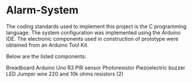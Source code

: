# Alarm-System 





The coding standards used to implement this project is the C programming language. 
The system configuration was implemented using the Arduino IDE.
The electronic components used in construction of prototype were obtained from an Arduino Tool Kit.

Below are the listed components:

Breadboard
Arduino Uno R3
PIR sensor
Photoresistor
Piezoelectric buzzer
LED
Jumper wire
220 and 10k ohms resistors (2)
